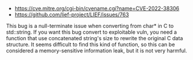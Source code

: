 - https://cve.mitre.org/cgi-bin/cvename.cgi?name=CVE-2022-38306
- https://github.com/lief-project/LIEF/issues/763

This bug is a null-terminate issue when converting from char* in C to std::string. If you want this bug convert to exploitable vuln, you need a function that use concatenated string's size to rewrite the original C data structure. It seems difficult to find this kind of function, so this can be considered a memory-sensitive information leak, but it is not very harmful.